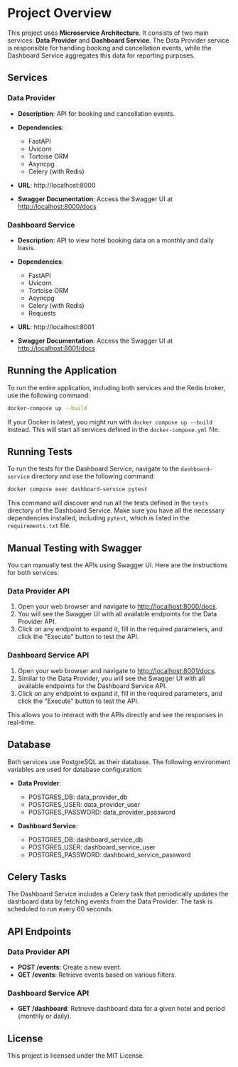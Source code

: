 # Project Overview

This project uses **Microservice Architecture**. It consists of two main services: **Data Provider** and **Dashboard Service**. The Data Provider service is responsible for handling booking and cancellation events, while the Dashboard Service aggregates this data for reporting purposes.

## Services

### Data Provider

- **Description**: API for booking and cancellation events.
- **Dependencies**:
  - FastAPI
  - Uvicorn
  - Tortoise ORM
  - Asyncpg
  - Celery (with Redis)
- **URL**: http://localhost:8000

- **Swagger Documentation**: Access the Swagger UI at [http://localhost:8000/docs](http://localhost:8000/docs)

### Dashboard Service

- **Description**: API to view hotel booking data on a monthly and daily basis.
- **Dependencies**:
  - FastAPI
  - Uvicorn
  - Tortoise ORM
  - Asyncpg
  - Celery (with Redis)
  - Requests
- **URL**: http://localhost:8001

- **Swagger Documentation**: Access the Swagger UI at [http://localhost:8001/docs](http://localhost:8001/docs)

## Running the Application

To run the entire application, including both services and the Redis broker, use the following command:
```bash
docker-compose up --build
```
If your Docker is latest, you might run with `docker compose up --build` instead. This will start all services defined in the `docker-compose.yml` file.

## Running Tests

To run the tests for the Dashboard Service, navigate to the `dashboard-service` directory and use the following command:
```bash
docker compose exec dashboard-service pytest
```
This command will discover and run all the tests defined in the `tests` directory of the Dashboard Service. Make sure you have all the necessary dependencies installed, including `pytest`, which is listed in the `requirements.txt` file.

## Manual Testing with Swagger

You can manually test the APIs using Swagger UI. Here are the instructions for both services:

### Data Provider API

1. Open your web browser and navigate to [http://localhost:8000/docs](http://localhost:8000/docs).
2. You will see the Swagger UI with all available endpoints for the Data Provider API.
3. Click on any endpoint to expand it, fill in the required parameters, and click the "Execute" button to test the API.

### Dashboard Service API

1. Open your web browser and navigate to [http://localhost:8001/docs](http://localhost:8001/docs).
2. Similar to the Data Provider, you will see the Swagger UI with all available endpoints for the Dashboard Service API.
3. Click on any endpoint to expand it, fill in the required parameters, and click the "Execute" button to test the API.

This allows you to interact with the APIs directly and see the responses in real-time.

## Database

Both services use PostgreSQL as their database. The following environment variables are used for database configuration:

- **Data Provider**:
  - POSTGRES_DB: data_provider_db
  - POSTGRES_USER: data_provider_user
  - POSTGRES_PASSWORD: data_provider_password

- **Dashboard Service**:
  - POSTGRES_DB: dashboard_service_db
  - POSTGRES_USER: dashboard_service_user
  - POSTGRES_PASSWORD: dashboard_service_password

## Celery Tasks

The Dashboard Service includes a Celery task that periodically updates the dashboard data by fetching events from the Data Provider. The task is scheduled to run every 60 seconds.

## API Endpoints

### Data Provider API

- **POST /events**: Create a new event.
- **GET /events**: Retrieve events based on various filters.

### Dashboard Service API

- **GET /dashboard**: Retrieve dashboard data for a given hotel and period (monthly or daily).

## License

This project is licensed under the MIT License.
